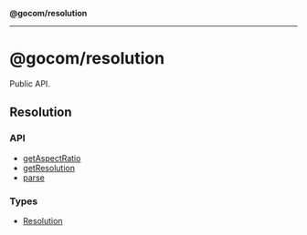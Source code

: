**@gocom/resolution**

***

# @gocom/resolution

Public API.

## Resolution

### API

- [getAspectRatio](functions/getAspectRatio.md)
- [getResolution](functions/getResolution.md)
- [parse](functions/parse.md)

### Types

- [Resolution](interfaces/Resolution.md)
